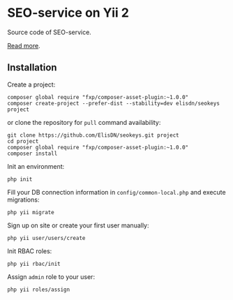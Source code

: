 SEO-service on Yii 2
================================

Source code of SEO-service.

[Read more](http://www.elisdn.ru/blog/60/seo-service-on-yii2-installing-of-application).

Installation
------

Create a project:

~~~
composer global require "fxp/composer-asset-plugin:~1.0.0"
composer create-project --prefer-dist --stability=dev elisdn/seokeys project
~~~

or clone the repository for `pull` command availability:

~~~
git clone https://github.com/ElisDN/seokeys.git project
cd project
composer global require "fxp/composer-asset-plugin:~1.0.0"
composer install
~~~

Init an environment:

~~~
php init
~~~

Fill your DB connection information in `config/common-local.php` and execute migrations:

~~~
php yii migrate
~~~

Sign up on site or create your first user manually:

~~~
php yii user/users/create
~~~

Init RBAC roles:

~~~
php yii rbac/init
~~~

Assign `admin` role to your user:

~~~
php yii roles/assign
~~~